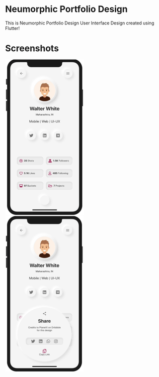 # Neumorphic Portfolio Design

This is Neumorphic Portfolio Design User Interface Design created using Flutter!

# Screenshots

  <img src="/Screenshot 2020-04-15 at 6.57.41 PM.png" height="500em" /> <img align="center" src="/Screenshot 2020-04-15 at 6.58.53 PM.png" height="500em" />          

